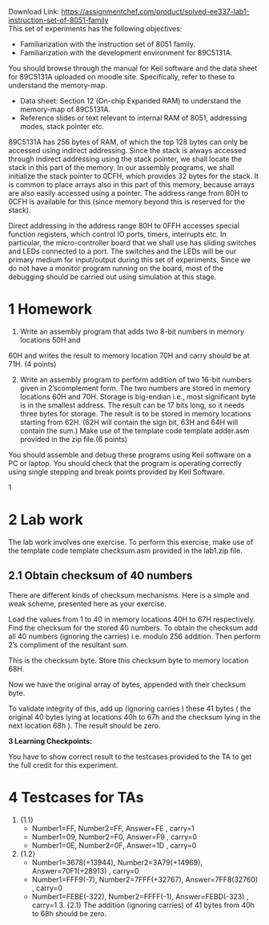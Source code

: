 Download Link: https://assignmentchef.com/product/solved-ee337-lab1-instruction-set-of-8051-family
<br>
This set of experiments has the following objectives:

<ul>

 <li>Familiarization with the instruction set of 8051 family.</li>

 <li>Familiarization with the development environment for 89C5131A.</li>

</ul>

You should browse through the manual for Keil software and the data sheet for 89C5131A uploaded on moodle site. Specifically, refer to these to understand the memory-map.

<ul>

 <li>Data sheet: Section 12 (On-chip Expanded RAM) to understand the memory-map of 89C5131A.</li>

 <li>Reference slides or text relevant to internal RAM of 8051, addressing modes, stack pointer etc.</li>

</ul>

89C5131A has 256 bytes of RAM, of which the top 128 bytes can only be accessed using indirect addressing. Since the stack is always accessed through indirect addressing using the stack pointer, we shall locate the stack in this part of the memory. In our assembly programs, we shall initialize the stack pointer to 0CFH, which provides 32 bytes for the stack. It is common to place arrays also in this part of this memory, because arrays are also easily accessed using a pointer. The address range from 80H to 0CFH is available for this (since memory beyond this is reserved for the stack).

Direct addressing in the address range 80H to 0FFH accesses special function registers, which control IO ports, timers, interrupts etc. In particular, the micro-controller board that we shall use has sliding switches and LEDs connected to a port. The switches and the LEDs will be our primary medium for input/output during this set of experiments. Since we do not have a monitor program running on the board, most of the debugging should be carried out using simulation at this stage.

<h1>1      Homework</h1>

<ol>

 <li>Write an assembly program that adds two 8-bit numbers in memory locations 50H and</li>

</ol>

60H and writes the result to memory location 70H and carry should be at 71H. (4 points)

<ol start="2">

 <li>Write an assembly program to perform addition of two 16-bit numbers given in 2’scomplement form. The two numbers are stored in memory locations 60H and 70H. Storage is big-endian i.e., most significant byte is in the smallest address. The result can be 17 bits long, so it needs three bytes for storage. The result is to be stored in memory locations starting from 62H. (62H will contain the sign bit, 63H and 64H will contain the sum.) Make use of the template code template adder.asm provided in the zip file.(6 points)</li>

</ol>

You should assemble and debug these programs using Keil software on a PC or laptop. You should check that the program is operating correctly using single stepping and break points provided by Keil Software.

1

<h1>2      Lab work</h1>

The lab work involves one exercise. To perform this exercise, make use of the template code template checksum.asm provided in the lab1.zip file.

<h2>2.1      Obtain checksum of 40 numbers</h2>

There are different kinds of checksum mechanisms. Here is a simple and weak scheme, presented here as your exercise.

Load the values from 1 to 40 in memory locations 40H to 67H respectively. Find the checksum for the stored 40 numbers. To obtain the checksum add all 40 numbers (ignoring the carries) i.e. modulo 256 addition. Then perform 2’s compliment of the resultant sum.

This is the checksum byte. Store this checksum byte to memory location 68H.

Now we have the original array of bytes, appended with their checksum byte.

To validate integrity of this, add up (ignoring carries ) these 41 bytes ( the original 40 bytes lying at locations 40h to 67h and the checksum lying in the next location 68h ). The result should be zero.

<strong>3        Learning Checkpoints:</strong>

You have to show correct result to the testcases provided to the TA to get the full credit for this experiment.

<h1>4       Testcases for TAs</h1>

<ol>

 <li>{1.1}

  <ul>

   <li>Number1=FF, Number2=FF, Answer=FE , carry=1</li>

   <li>Number1=09, Number2=F0, Answer=F9 , carry=0</li>

   <li>Number1=0E, Number2=0F, Answer=1D , carry=0</li>

  </ul></li>

 <li>{1.2}

  <ul>

   <li>Number1=3678(+13944), Number2=3A79(+14969), Answer=70F1(+28913) , carry=0</li>

   <li>Number1=FFF9(-7), Number2=7FFF(+32767), Answer=7FF8(32760) , carry=0</li>

   <li>Number1=FEBE(-322), Number2=FFFF(-1), Answer=FEBD(-323) , carry=1 3. {2.1} The addition (ignoring carries) of 41 bytes from 40h to 68h should be zero.</li>

  </ul></li>

</ol>